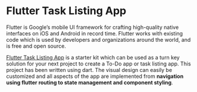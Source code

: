 # Flutter Task Listing App

Flutter is Google’s mobile UI framework for crafting high-quality native interfaces on iOS and Android in record time. Flutter works with existing code which is used by developers and organizations around the world, and is free and open source.

[Flutter Task Listing App](https://fluttermarket.com/view/flutter-task-listing-app) is a starter kit which can be used as a turn key solution for your next project to create a To-Do app or task listing app. This project has been written using dart. The visual design can easily be customized and all aspects of the app are implemented from **navigation using flutter routing to state management and component styling**.
